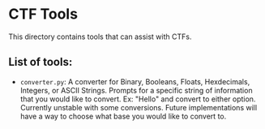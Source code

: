 # CTF Tools #
This directory contains tools that can assist with CTFs.

## List of tools: ##
- `converter.py`: A converter for Binary, Booleans, Floats, Hexdecimals, Integers, or ASCII Strings. Prompts for a specific string of information that you would like to convert. Ex: "Hello" and convert to either option. Currently unstable with some conversions. Future implementations will have a way to choose what base you would like to convert to.

